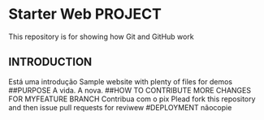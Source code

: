 # Starter Web PROJECT

This repository is for showing how Git and GitHub work

## INTRODUCTION
Está uma introdução
Sample website with plenty of files for demos
##PURPOSE
A vida. A nova.
##HOW TO CONTRIBUTE
MORE CHANGES FOR MYFEATURE BRANCH
Contribua com o pix
Plead fork this repository and then issue pull requests for reviwew
#DEPLOYMENT
nãocopie